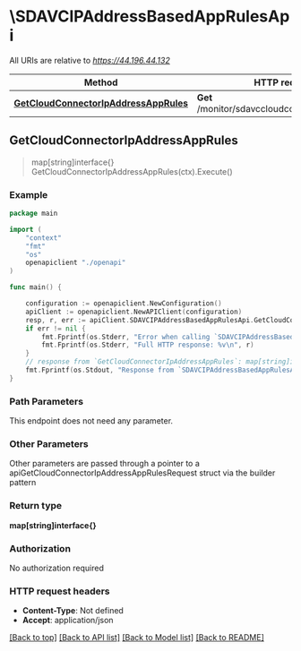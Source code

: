 # \SDAVCIPAddressBasedAppRulesApi

All URIs are relative to *https://44.196.44.132*

Method | HTTP request | Description
------------- | ------------- | -------------
[**GetCloudConnectorIpAddressAppRules**](SDAVCIPAddressBasedAppRulesApi.md#GetCloudConnectorIpAddressAppRules) | **Get** /monitor/sdavccloudconnector/ipaddress | 



## GetCloudConnectorIpAddressAppRules

> map[string]interface{} GetCloudConnectorIpAddressAppRules(ctx).Execute()





### Example

```go
package main

import (
    "context"
    "fmt"
    "os"
    openapiclient "./openapi"
)

func main() {

    configuration := openapiclient.NewConfiguration()
    apiClient := openapiclient.NewAPIClient(configuration)
    resp, r, err := apiClient.SDAVCIPAddressBasedAppRulesApi.GetCloudConnectorIpAddressAppRules(context.Background()).Execute()
    if err != nil {
        fmt.Fprintf(os.Stderr, "Error when calling `SDAVCIPAddressBasedAppRulesApi.GetCloudConnectorIpAddressAppRules``: %v\n", err)
        fmt.Fprintf(os.Stderr, "Full HTTP response: %v\n", r)
    }
    // response from `GetCloudConnectorIpAddressAppRules`: map[string]interface{}
    fmt.Fprintf(os.Stdout, "Response from `SDAVCIPAddressBasedAppRulesApi.GetCloudConnectorIpAddressAppRules`: %v\n", resp)
}
```

### Path Parameters

This endpoint does not need any parameter.

### Other Parameters

Other parameters are passed through a pointer to a apiGetCloudConnectorIpAddressAppRulesRequest struct via the builder pattern


### Return type

**map[string]interface{}**

### Authorization

No authorization required

### HTTP request headers

- **Content-Type**: Not defined
- **Accept**: application/json

[[Back to top]](#) [[Back to API list]](../README.md#documentation-for-api-endpoints)
[[Back to Model list]](../README.md#documentation-for-models)
[[Back to README]](../README.md)

